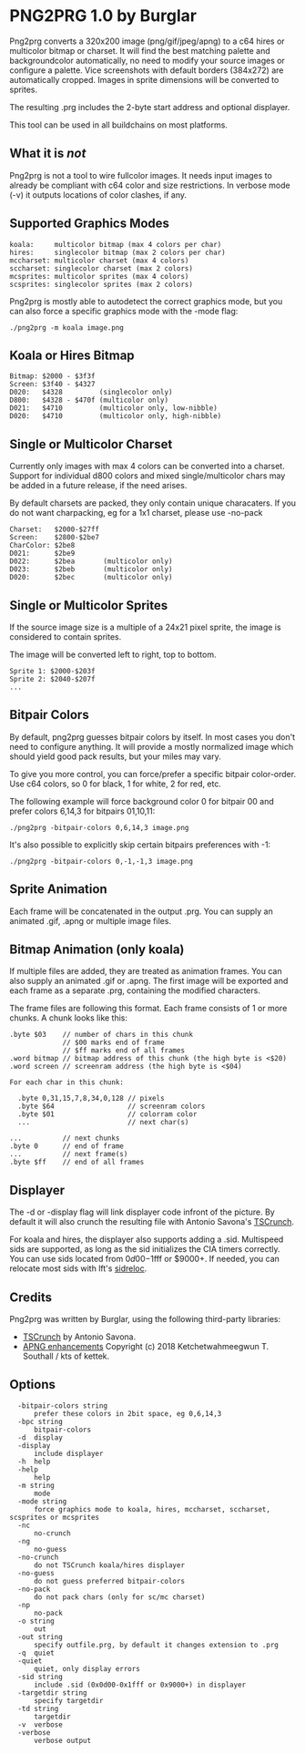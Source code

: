# PNG2PRG 1.0 by Burglar

Png2prg converts a 320x200 image (png/gif/jpeg/apng) to a c64 hires or multicolor
bitmap or charset. It will find the best matching palette and backgroundcolor
automatically, no need to modify your source images or configure a palette.
Vice screenshots with default borders (384x272) are automatically cropped.
Images in sprite dimensions will be converted to sprites.

The resulting .prg includes the 2-byte start address and optional displayer.

This tool can be used in all buildchains on most platforms.

## What it is *not*

Png2prg is not a tool to wire fullcolor images. It needs input images to
already be compliant with c64 color and size restrictions.
In verbose mode (-v) it outputs locations of color clashes, if any.

## Supported Graphics Modes

    koala:     multicolor bitmap (max 4 colors per char)
    hires:     singlecolor bitmap (max 2 colors per char)
    mccharset: multicolor charset (max 4 colors)
    sccharset: singlecolor charset (max 2 colors)
    mcsprites: multicolor sprites (max 4 colors)
    scsprites: singlecolor sprites (max 2 colors)

Png2prg is mostly able to autodetect the correct graphics mode, but you can
also force a specific graphics mode with the -mode flag:

    ./png2prg -m koala image.png

## Koala or Hires Bitmap

    Bitmap: $2000 - $3f3f
    Screen: $3f40 - $4327
    D020:   $4328         (singlecolor only)
    D800:   $4328 - $470f (multicolor only)
    D021:   $4710         (multicolor only, low-nibble)
    D020:   $4710         (multicolor only, high-nibble)

## Single or Multicolor Charset

Currently only images with max 4 colors can be converted into a charset.
Support for individual d800 colors and mixed single/multicolor chars may be
added in a future release, if the need arises.

By default charsets are packed, they only contain unique characaters.
If you do not want charpacking, eg for a 1x1 charset, please use -no-pack

    Charset:   $2000-$27ff
    Screen:    $2800-$2be7
    CharColor: $2be8
    D021:      $2be9
    D022:      $2bea       (multicolor only)
    D023:      $2beb       (multicolor only)
    D020:      $2bec       (multicolor only)

## Single or Multicolor Sprites

If the source image size is a multiple of a 24x21 pixel sprite,
the image is considered to contain sprites.

The image will be converted left to right, top to bottom.

    Sprite 1: $2000-$203f
    Sprite 2: $2040-$207f
    ...

## Bitpair Colors

By default, png2prg guesses bitpair colors by itself. In most cases you
don't need to configure anything. It will provide a mostly normalized image
which should yield good pack results, but your miles may vary.

To give you more control, you can force/prefer a specific bitpair
color-order. Use c64 colors, so 0 for black, 1 for white, 2 for red, etc.

The following example will force background color 0 for bitpair 00 and
prefer colors 6,14,3 for bitpairs 01,10,11:

    ./png2prg -bitpair-colors 0,6,14,3 image.png

It's also possible to explicitly skip certain bitpairs preferences with -1:

    ./png2prg -bitpair-colors 0,-1,-1,3 image.png

## Sprite Animation

Each frame will be concatenated in the output .prg.
You can supply an animated .gif, .apng or multiple image files.

## Bitmap Animation (only koala)

If multiple files are added, they are treated as animation frames.
You can also supply an animated .gif or .apng.
The first image will be exported and each frame as a separate .prg,
containing the modified characters.

The frame files are following this format.
Each frame consists of 1 or more chunks. A chunk looks like this:

    .byte $03    // number of chars in this chunk
                 // $00 marks end of frame
                 // $ff marks end of all frames
    .word bitmap // bitmap address of this chunk (the high byte is <$20)
    .word screen // screenram address (the high byte is <$04)

    For each char in this chunk:

      .byte 0,31,15,7,8,34,0,128 // pixels
      .byte $64                  // screenram colors
      .byte $01                  // colorram color
      ...                        // next char(s)

    ...          // next chunks
    .byte 0      // end of frame
    ...          // next frame(s)
    .byte $ff    // end of all frames

## Displayer

The -d or -display flag will link displayer code infront of the picture.
By default it will also crunch the resulting file with Antonio Savona's
[TSCrunch](https://github.com/tonysavon/TSCrunch/).

For koala and hires, the displayer also supports adding a .sid. Multispeed sids
are supported, as long as the sid initializes the CIA timers correctly.
You can use sids located from $0d00-$1fff or $9000+.
If needed, you can relocate most sids with lft's [sidreloc](http://www.linusakesson.net/software/sidreloc/index.php).

## Credits

Png2prg was written by Burglar, using the following third-party libraries:

- [TSCrunch](https://github.com/tonysavon/TSCrunch/) by Antonio Savona.
- [APNG enhancements](https://github.com/kettek/apng) Copyright (c) 2018 Ketchetwahmeegwun T. Southall / kts of kettek.

## Options

```
  -bitpair-colors string
      prefer these colors in 2bit space, eg 0,6,14,3
  -bpc string
      bitpair-colors
  -d  display
  -display
      include displayer
  -h  help
  -help
      help
  -m string
      mode
  -mode string
      force graphics mode to koala, hires, mccharset, sccharset, scsprites or mcsprites
  -nc
      no-crunch
  -ng
      no-guess
  -no-crunch
      do not TSCrunch koala/hires displayer
  -no-guess
      do not guess preferred bitpair-colors
  -no-pack
      do not pack chars (only for sc/mc charset)
  -np
      no-pack
  -o string
      out
  -out string
      specify outfile.prg, by default it changes extension to .prg
  -q  quiet
  -quiet
      quiet, only display errors
  -sid string
      include .sid (0x0d00-0x1fff or 0x9000+) in displayer
  -targetdir string
      specify targetdir
  -td string
      targetdir
  -v  verbose
  -verbose
      verbose output
```
